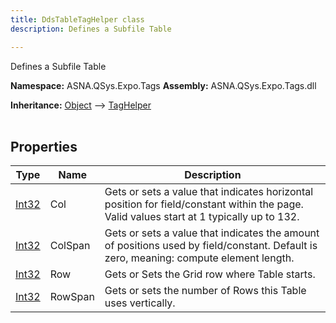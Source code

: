 ```yaml
---
title: DdsTableTagHelper class
description: Defines a Subfile Table

---
```


Defines a Subfile Table

**Namespace:** ASNA.QSys.Expo.Tags
**Assembly:** ASNA.QSys.Expo.Tags.dll

**Inheritance:** [Object](https://docs.microsoft.com/en-us/dotnet/api/system.object) --> [TagHelper](https://learn.microsoft.com/en-us/dotnet/api/microsoft.aspnetcore.razor.taghelpers.taghelper?view=aspnetcore-8.0)
<br>
<br>

## Properties

| Type | Name | Description
| --- | --- | --- 
| [Int32](https://learn.microsoft.com/en-us/dotnet/csharp/language-reference/builtin-types/integral-numeric-types) | Col | Gets or sets a value that indicates horizontal position for field/constant within the page. Valid values start at 1 typically up to 132.  |
| [Int32](https://learn.microsoft.com/en-us/dotnet/csharp/language-reference/builtin-types/integral-numeric-types) | ColSpan | Gets or sets a value that indicates the amount of positions used by field/constant. Default is zero, meaning: compute element length.  |
| [Int32](https://learn.microsoft.com/en-us/dotnet/csharp/language-reference/builtin-types/integral-numeric-types) | Row | Gets or Sets the Grid row where Table starts. |
| [Int32](https://learn.microsoft.com/en-us/dotnet/csharp/language-reference/builtin-types/integral-numeric-types) | RowSpan | Gets or sets the number of Rows this Table uses vertically. |
